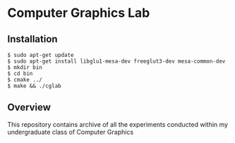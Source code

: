 # Computer Graphics Lab
## Installation
```
$ sudo apt-get update
$ sudo apt-get install libglu1-mesa-dev freeglut3-dev mesa-common-dev
$ mkdir bin
$ cd bin
$ cmake ../
$ make && ./cglab
```

## Overview
This repository contains archive of all the experiments conducted within my undergraduate class of Computer Graphics
